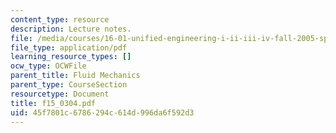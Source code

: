 ```yaml
---
content_type: resource
description: Lecture notes.
file: /media/courses/16-01-unified-engineering-i-ii-iii-iv-fall-2005-spring-2006/45f7801c6786294c614d996da6f592d3_f15_0304.pdf
file_type: application/pdf
learning_resource_types: []
ocw_type: OCWFile
parent_title: Fluid Mechanics
parent_type: CourseSection
resourcetype: Document
title: f15_0304.pdf
uid: 45f7801c-6786-294c-614d-996da6f592d3
---
```

